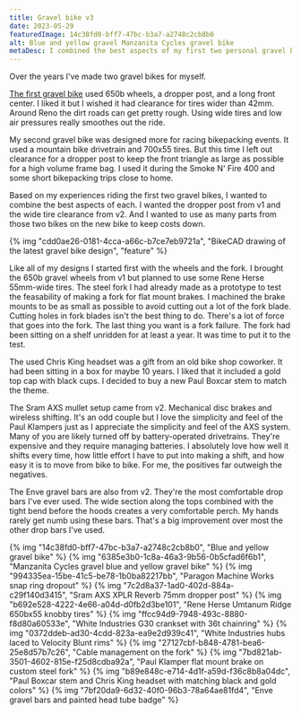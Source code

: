 ```yaml
---
title: Gravel bike v3
date: 2023-05-29
featuredImage: 14c38fd0-bff7-47bc-b3a7-a2748c2cb8b0
alt: Blue and yellow gravel Manzanita Cycles gravel bike
metaDesc: I combined the best aspects of my first two personal gravel bikes to make version three.
---
```


Over the years I've made two gravel bikes for myself. 

[The first gravel bike](https://manzanitacycles.com/blog/sierra-gravel-bike) used 650b wheels, a dropper post, and a long front center. I liked it but I wished it had clearance for tires wider than 42mm. Around Reno the dirt roads can get pretty rough. Using wide tires and low air pressures really smoothes out the ride.

My second gravel bike was designed more for racing bikepacking events. It used a mountain bike drivetrain and 700x55 tires. But this time I left out clearance for a dropper post to keep the front triangle as large as possible for a high volume frame bag. I used it during the Smoke N' Fire 400 and some short bikepacking trips close to home.

Based on my experiences riding the first two gravel bikes, I wanted to combine the best aspects of each. I wanted the dropper post from v1 and the wide tire clearance from v2. And I wanted to use as many parts from those two bikes on the new bike to keep costs down.

{% img "cdd0ae26-0181-4cca-a66c-b7ce7eb9721a", "BikeCAD drawing of the latest gravel bike design", "feature" %}

Like all of my designs I started first with the wheels and the fork. I brought the 650b gravel wheels from v1 but planned to use some Rene Herse 55mm-wide tires. The steel fork I had already made as a prototype to test the feasability of making a fork for flat mount brakes. I machined the brake mounts to be as small as possible to avoid cutting out a lot of the fork blade. Cutting holes in fork blades isn't the best thing to do. There's a lot of force that goes into the fork. The last thing you want is a fork failure. The fork had been sitting on a shelf unridden for at least a year. It was time to put it to the test.

The used Chris King headset was a gift from an old bike shop coworker. It had been sitting in a box for maybe 10 years. I liked that it included a gold top cap with black cups. I decided to buy a new Paul Boxcar stem to match the theme.

The Sram AXS mullet setup came from v2. Mechanical disc brakes and wireless shifting. It's an odd couple but I love the simplicity and feel of the Paul Klampers just as I appreciate the simplicity and feel of the AXS system. Many of you are likely turned off by battery-operated drivetrains. They're expensive and they require managing batteries. I absolutely love how well it shifts every time, how little effort I have to put into making a shift, and how easy it is to move from bike to bike. For me, the positives far outweigh the negatives.

The Enve gravel bars are also from v2. They're the most comfortable drop bars I've ever used. The wide section along the tops combined with the tight bend before the hoods creates a very comfortable perch. My hands rarely get numb using these bars. That's a big improvement over most the other drop bars I've used.

{% img "14c38fd0-bff7-47bc-b3a7-a2748c2cb8b0", "Blue and yellow gravel bike" %}
{% img "6385e3b0-1c8a-46a3-9b56-0b5cfad6f6b1", "Manzanita Cycles gravel blue and yellow gravel bike" %}
{% img "994335ea-15be-41c5-be78-1b0ba82217bb", "Paragon Machine Works snap ring dropout" %}
{% img "7c2d8a37-1ad0-402d-884a-c29f140d3415", "Sram AXS XPLR Reverb 75mm dropper post" %}
{% img "b692e528-4222-4e66-a04d-d0fb2d3be101", "Rene Herse Umtanum Ridge 650bx55 knobby tires" %}
{% img "ffcc94d9-7948-493c-8880-f8d80a60533e", "White Industries G30 crankset with 36t chainring" %}
{% img "0372ddeb-ad30-4cdd-823a-ea9e2d939c41", "White Industries hubs laced to Velocity Blunt rims" %}
{% img "27127cbf-b848-4781-bea6-25e8d57b7c26", "Cable management on the fork" %}
{% img "7bd821ab-3501-4602-815e-f25d8cdba92a", "Paul Klamper flat mount brake on custom steel fork" %}
{% img "b89e848c-e714-4d1f-a59d-f36c8b8a04dc", "Paul Boxcar stem and Chris King headset with matching black and gold colors" %}
{% img "7bf20da9-6d32-40f0-96b3-78a64ae81fd4", "Enve gravel bars and painted head tube badge" %}


